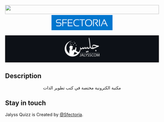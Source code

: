 
<img src="https://i.imgur.com/dBaSKWF.gif" height="30" width="100%">
<div align="center">
    <img width="200px" src="./client/src/assets/images/sfectoria.png" loading="lazy"/>
</div>
<p align="center">
  <a href="https://jalyss.com/ar/" target="blank"><img src="./client//public/jalyssLogo rdm.png" width="2000 " alt="jalyss logo" /></a>
</p>

  <!--[![Backers on Open Collective](https://opencollective.com/nest/backers/badge.svg)](https://opencollective.com/nest#backer)
  [![Sponsors on Open Collective](https://opencollective.com/nest/sponsors/badge.svg)](https://opencollective.com/nest#sponsor)-->

## Description

 <p align="center">مكتبة الكترونبة مختصة في كتب تطوير الذات</p>

## Stay in touch

Jalyss Quizz is Created by [@Sfectoria](https://www.sfectoria.com/).

